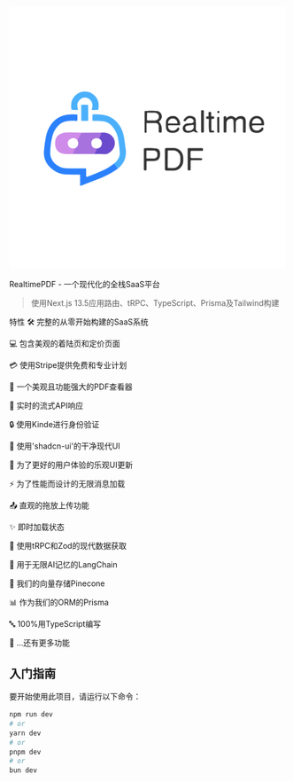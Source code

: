 <img src="https://raw.githubusercontent.com/ACE-wil/RealtimePDF/main/public/realpdf.svg" alt="RealtimePDF" width="500">

RealtimePDF - 一个现代化的全栈SaaS平台

> 使用Next.js 13.5应用路由、tRPC、TypeScript、Prisma及Tailwind构建

特性
🛠️ 完整的从零开始构建的SaaS系统

💻 包含美观的着陆页和定价页面

💳 使用Stripe提供免费和专业计划

📄 一个美观且功能强大的PDF查看器

🔄 实时的流式API响应

🔒 使用Kinde进行身份验证

🎨 使用'shadcn-ui'的干净现代UI

🚀 为了更好的用户体验的乐观UI更新

⚡ 为了性能而设计的无限消息加载

📤 直观的拖放上传功能

✨ 即时加载状态

🔧 使用tRPC和Zod的现代数据获取

🧠 用于无限AI记忆的LangChain

🌲 我们的向量存储Pinecone

📊 作为我们的ORM的Prisma

🔤 100%用TypeScript编写

🎁 ...还有更多功能

## 入门指南

要开始使用此项目，请运行以下命令：

```bash
npm run dev
# or
yarn dev
# or
pnpm dev
# or
bun dev
```